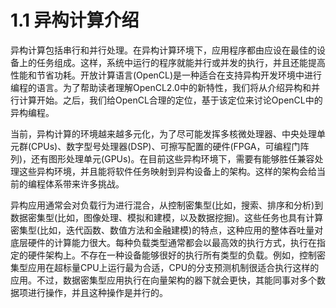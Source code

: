 # 1.1 异构计算介绍

异构计算包括串行和并行处理。在异构计算环境下，应用程序都由应设在最佳的设备上的任务组成。这样，系统中运行的程序就能并行或并发的执行，并且还能提高性能和节省功耗。开放计算语言(OpenCL)是一种适合在支持异构开发环境中进行编程的语言。为了帮助读者理解OpenCL2.0中的新特性，我们将从介绍异构和并行计算开始。之后，我们给OpenCL合理的定位，基于该定位来讨论OpenCL中的异构编程。

当前，异构计算的环境越来越多元化，为了尽可能发挥多核微处理器、中央处理单元群(CPUs)、数字型号处理器(DSP)、可擦写配置的硬件(FPGA，可编程门阵列)，还有图形处理单元(GPUs)。在目前这些异构环境下，需要有能够胜任兼容处理这些异构环境，并且能将软件任务映射到异构设备上的架构。这样的架构会给当前的编程体系带来许多挑战。

异构应用通常会对负载行为进行混合，从控制密集型(比如，搜索、排序和分析)到数据密集型(比如，图像处理、模拟和建模，以及数据挖掘)。这些任务也具有计算密集型(比如，迭代函数、数值方法和金融建模)的特点，这种应用的整体吞吐量对底层硬件的计算能力很大。每种负载类型通常都会以最高效的执行方式，执行在指定的硬件架构上。不存在一种设备能够很好的执行所有类型的负载。例如，控制密集型应用在超标量CPU上运行最为合适，CPU的分支预测机制很适合执行这样的应用。不过，数据密集型应用执行在向量架构的器下就会更快，其能同事对多个数据项进行操作，并且这种操作是并行的。